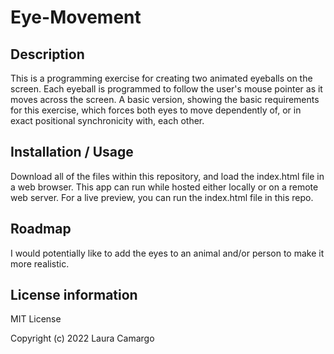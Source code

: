 # Eye-Movement

## Description
This is a programming exercise for creating two animated eyeballs on the screen. Each eyeball is programmed to follow the user's mouse pointer as it moves across the screen. A basic version, showing the basic requirements for this exercise, which forces both eyes to move dependently of, or in exact positional synchronicity with, each other.
## Installation / Usage
Download all of the files within this repository, and load the index.html file in a web browser. This app can run while hosted either locally or on a remote web server. For a live preview, you can run the index.html file in this repo.
## Roadmap
I would potentially like to add the eyes to an animal and/or person to make it more realistic.

## License information
MIT License

Copyright (c) 2022 Laura Camargo
